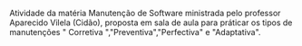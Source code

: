 Atividade da matéria Manutenção de Software ministrada pelo professor Aparecido Vilela (Cidão), proposta em sala de aula para práticar os tipos de manutenções " Corretiva ","Preventiva","Perfectiva" e "Adaptativa".
